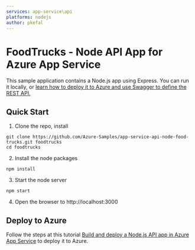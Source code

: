```yaml
---
services: app-service\api
platforms: nodejs
author: pkefal
---
```


# FoodTrucks - Node API App for Azure App Service
This sample application contains a Node.js app using Express. You can run it locally, or [learn how to deploy it to Azure and use Swagger to define the REST API.](http://azure.microsoft.com/en-us/documentation/articles/app-service-api-nodejs-api-app/)


## Quick Start

1. Clone the repo, install
```
git clone https://github.com/Azure-Samples/app-service-api-node-food-trucks.git foodtrucks
cd foodtrucks
```

2. Install the node packages
```
npm install
```

3. Start the node server
```
npm start
```

4. Open the browser to http://localhost:3000

## Deploy to Azure
Follow the steps at this tutorial [Build and deploy a Node.js API app in Azure App Service](http://azure.microsoft.com/en-us/documentation/articles/app-service-api-nodejs-api-app/) to deploy it to Azure.
